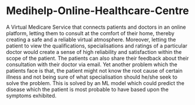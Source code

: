 # Medihelp-Online-Healthcare-Centre

A Virtual Medicare Service that connects patients and doctors in an online platform, letting them to consult at the comfort of their home, thereby creating a safe and a reliable virtual atmosphere.
Moreover, letting the patient to view the qualifications, specialisations and ratings of a particular doctor would create a sense of high reliability and satisfaction within the scope of the patient.
The patients can also share their feedback about their consultation with their doctor via email. Yet another problem which the patients face is that, the patient might not know the root cause of certain illness and not being sure of what specialisation should he/she seek to solve the problem.
This is solved by an ML model which could predict the disease which the patient is most probable to have based upon the symptoms exhibited.
